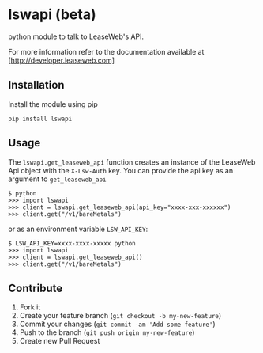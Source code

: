 lswapi (beta)
=============

python module to talk to LeaseWeb's API.

For more information refer to the documentation available at
[http://developer.leaseweb.com]


Installation
------------

Install the module using pip

    pip install lswapi


Usage
-----

The `lswapi.get_leaseweb_api` function creates an instance of the LeaseWeb Api
object with the `X-Lsw-Auth` key. You can provide the api key as an argument
to `get_leaseweb_api`

    $ python
    >>> import lswapi
    >>> client = lswapi.get_leaseweb_api(api_key="xxxx-xxx-xxxxxx")
    >>> client.get("/v1/bareMetals")


or as an environment variable `LSW_API_KEY`:

    $ LSW_API_KEY=xxxx-xxxx-xxxxx python
    >>> import lswapi
    >>> client = lswapi.get_leaseweb_api()
    >>> client.get("/v1/bareMetals")


Contribute
----------

1. Fork it
2. Create your feature branch (`git checkout -b my-new-feature`)
3. Commit your changes (`git commit -am 'Add some feature'`)
4. Push to the branch (`git push origin my-new-feature`)
5. Create new Pull Request
